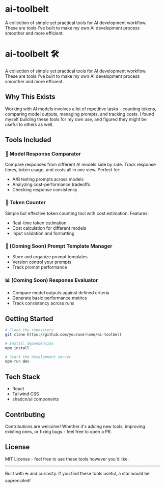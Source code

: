 # ai-toolbelt
A collection of simple yet practical tools for AI development workflow. These are tools I've built to make my own AI development process smoother and more efficient.

# ai-toolbelt 🛠️

A collection of simple yet practical tools for AI development workflow. These are tools I've built to make my own AI development process smoother and more efficient.

## Why This Exists

Working with AI models involves a lot of repetitive tasks - counting tokens, comparing model outputs, managing prompts, and tracking costs. I found myself building these tools for my own use, and figured they might be useful to others as well.

## Tools Included

### 🔄 Model Response Comparator
Compare responses from different AI models side by side. Track response times, token usage, and costs all in one view. Perfect for:
- A/B testing prompts across models
- Analyzing cost-performance tradeoffs
- Checking response consistency

### 🔢 Token Counter
Simple but effective token counting tool with cost estimation. Features:
- Real-time token estimation
- Cost calculation for different models
- Input validation and formatting

### 🎯 (Coming Soon) Prompt Template Manager
- Store and organize prompt templates
- Version control your prompts
- Track prompt performance

### 📊 (Coming Soon) Response Evaluator
- Compare model outputs against defined criteria
- Generate basic performance metrics
- Track consistency across runs

## Getting Started

```bash
# Clone the repository
git clone https://github.com/yourusername/ai-toolbelt

# Install dependencies
npm install

# Start the development server
npm run dev
```

## Tech Stack
- React
- Tailwind CSS
- shadcn/ui components

## Contributing

Contributions are welcome! Whether it's adding new tools, improving existing ones, or fixing bugs - feel free to open a PR.

## License

MIT License - feel free to use these tools however you'd like.

---

Built with ☕ and curiosity. If you find these tools useful, a star would be appreciated!
